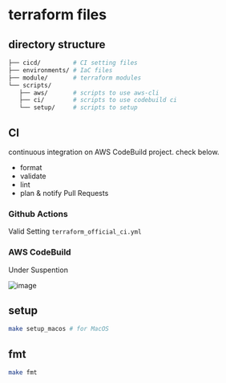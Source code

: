 # terraform files
## directory structure

```bash
├── cicd/         # CI setting files
├── environments/ # IaC files
├── module/       # terraform modules
└── scripts/
   ├── aws/       # scripts to use aws-cli
   ├── ci/        # scripts to use codebuild ci
   └── setup/     # scripts to setup
```

## CI
continuous integration on AWS CodeBuild project.
check below.

- format
- validate
- lint
- plan & notify Pull Requests

### Github Actions
Valid Setting `terraform_official_ci.yml`

### AWS CodeBuild
Under Suspention

![image](https://user-images.githubusercontent.com/57534475/85926096-ebb1d100-b8d7-11ea-8ad0-e88ca6f74e71.png)


## setup
```bash
make setup_macos # for MacOS
```

## fmt
```bash
make fmt
```

